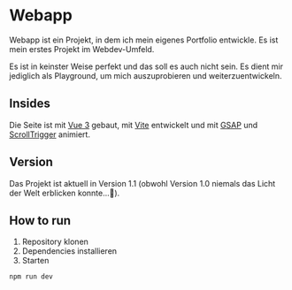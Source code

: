 # Webapp

Webapp ist ein Projekt, in dem ich mein eigenes Portfolio entwickle. Es ist mein erstes Projekt im Webdev-Umfeld. 

Es ist in keinster Weise perfekt und das soll es auch nicht sein. Es dient mir jediglich als Playground, um mich auszuprobieren und weiterzuentwickeln. 

## Insides

Die Seite ist mit [Vue 3](https://vuejs.org) gebaut, mit [Vite](https://vitejs.dev/) entwickelt und mit [GSAP](https://greensock.com/gsap/) und [ScrollTrigger](https://greensock.com/scrolltrigger/) animiert. 

## Version
Das Projekt ist aktuell in Version 1.1 (obwohl Version 1.0 niemals das Licht der Welt erblicken konnte...🥲).

## How to run

1. Repository klonen
2. Dependencies installieren
3. Starten 

```
npm run dev
```